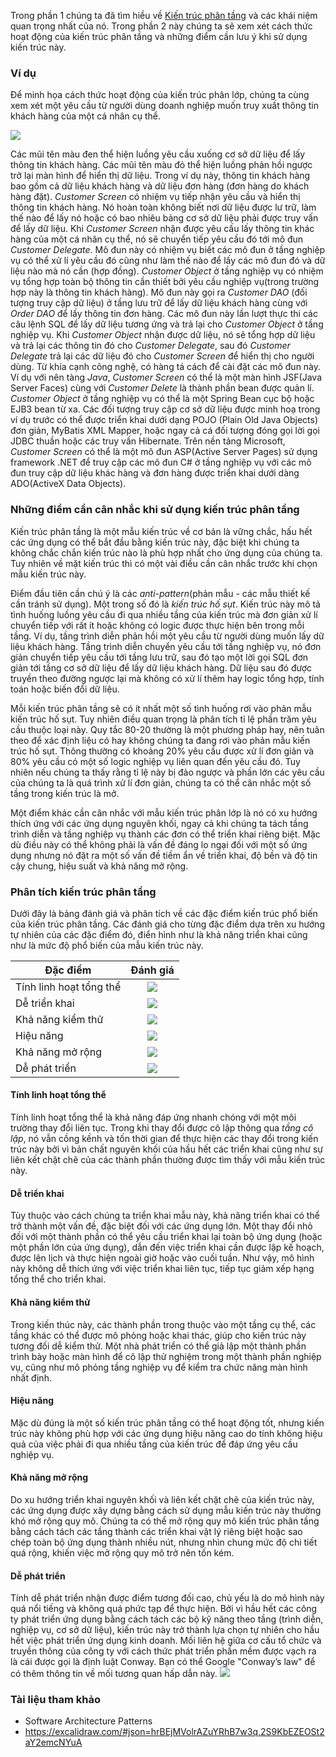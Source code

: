 Trong phần 1 chúng ta đã tìm hiều về [Kiến trúc phân tầng](https://magz.techover.io/2023/01/04/kien-truc-phan-tang-layered-architecture-phan-1/) và các khái niệm quan trọng nhất của nó. Trong phần 2 này chúng ta sẽ xem xét cách thức hoạt động của kiến trúc phân tầng và những điểm cần lưu ý khi sử dụng kiến trúc này.


### Ví dụ

Để minh họa cách thức hoạt động của kiến trúc phân lớp, chúng ta cùng xem xét một yêu cầu từ người dùng doanh nghiệp muốn truy xuất thông tin khách hàng của một cá nhân cụ thể.

![](https://s3.ap-southeast-1.amazonaws.com/techover.storage/wp-content/uploads/2023/01/12110524/MicrosoftTeams-image-1.png)

Các mũi tên màu đen thể hiện luồng yêu cầu xuống cơ sở dữ liệu để lấy thông tin khách hàng. Các mũi tên màu đỏ thể hiện luồng phản hồi ngược trở lại màn hình để hiển thị dữ liệu. Trong ví dụ này, thông tin khách hàng bao gồm cả dữ liệu khách hàng và dữ liệu đơn hàng (đơn hàng do khách hàng đặt).
*Customer Screen* có nhiệm vụ tiếp nhận yêu cầu và hiển thị thông tin khách hàng. Nó hoàn toàn không biết nơi dữ liệu được lư trữ, làm thế nào để lấy nó hoặc có bao nhiêu bảng cơ sở dữ liệu phải được truy vấn để lấy dữ liệu. Khi *Customer Screen* nhận được yêu cấu lấy thông tin khác hàng của một cá nhân cụ thể, nó sẽ chuyển tiếp yêu cầu đó tới mô đun *Customer Delegate*. Mô đun này có nhiệm vụ biết các mô đun ở tầng nghiệp vụ có thể xử lí yêu cầu đó cũng như làm thế nào để lấy các mô đun đó và dữ liệu nào mà nó cần (hợp đồng). *Customer Object* ở tầng nghiệp vụ có nhiệm vụ tổng hợp toàn bộ thông tin cần thiết bởi yêu cầu nghiệp vụ(trong trường hợp này là thông tin khách hàng). Mô đun này gọi ra *Customer DAO* (đối tượng truy cập dữ liệu) ở tầng lưu trữ để lấy dữ liệu khách hàng cùng với *Order DAO* để lấy thông tin đơn hàng. Các mô đun này lần lượt thực thi các câu lệnh SQL để lấy dữ liệu tương ứng và trả lại cho *Customer Object* ở tầng nghiệp vụ. Khi *Customer Object* nhận được dữ liệu, nó sẽ tổng hợp dữ liệu và trả lại các thông tin đó cho *Customer Delegate*, sau đó *Customer Delegate* trả lại các dữ liệu đó cho *Customer Screen* để hiển thị cho người dùng. Từ khía cạnh công nghệ, có hàng tá cách để cài đặt các mô đun này. Ví dụ với nên tàng *Java*, *Customer Screen* có thể là một màn hình JSF(Java Server Faces) cùng với *Customer Delete* là thành phần bean được quản lí. *Customer Object* ở tầng nghiệp vụ có thể là một Spring Bean cục bộ hoặc EJB3 bean từ xa. Các đối tượng truy cập cơ sở dữ liệu được minh hoạ trong ví dụ trước có thể được triển khai dưới dạng POJO (Plain Old Java Objects) đơn giản, MyBatis XML Mapper, hoặc ngay cả cá đối tượng đóng gọi lời gọi JDBC thuần hoặc các truy vấn Hibernate. Trên nền tảng Microsoft, *Customer Screen* có thể là một mô đun ASP(Active Server Pages) sử dụng framework .NET để truy cập các mô đun C# ở tầng nghiệp vụ với các mô đun truy cập dữ liệu khác hàng và đơn hàng được triển khai dưới dàng ADO(ActiveX Data Objects).

### Những điểm cần cân nhắc khi sử dụng kiến trúc phân tầng

Kiến trúc phân tầng là một mẫu kiến trúc về cơ bản là vững chắc, hấu hết các ứng dụng có thể bắt đầu bằng kiến trúc này, đặc biệt khi chúng ta không chắc chắn kiến trúc nào là phù hợp nhất cho ứng dụng của chúng ta. Tuy nhiên về mặt kiến trúc thì có một vài điều cần cân nhắc trước khi chọn mẫu kiến trúc này.

Điểm đầu tiên cần chú ý là các *anti-pattern*(phản mẫu - các mẫu thiết kế cần tránh sử dụng). Một trong số đó là *kiến trúc hố sụt*. Kiến trúc này mô tả tình huống luồng yêu cầu đi qua nhiều tầng của kiến trúc mà đơn giản xử lí chuyển tiếp với rất ít hoặc không có logic được thực hiện bên trong mỗi tầng. Ví dụ, tầng trình diễn phản hồi một yêu cầu từ người dùng muốn lấy dữ liệu khách hàng. Tầng trình diễn chuyển yêu cầu tới tầng nghiệp vụ, nó đơn giản chuyển tiếp yêu cầu tới tầng lưu trữ, sau đó tạo một lời gọi SQL đơn giản tới tầng cơ sở dữ liệu để lấy dữ liệu khách hàng. Dữ liệu sau đó được truyền theo đường ngược lại mà không có xử lí thêm hay logic tổng hợp, tính toán hoặc biến đổi dữ liệu.

Mỗi kiến trúc phân tầng sẽ có ít nhất một số tình huống rơi vào phản mẫu kiến trúc hố sụt. Tuy nhiên điều quan trọng là phân tích tỉ lệ phần trăm yêu cầu thuộc loại này. Quy tắc 80-20 thường là một phương pháp hay, nên tuân theo để xác định liệu có hay không chúng ta đang rơi vào phản mẫu kiến trúc hố sụt. Thông thường có khoảng 20% yêu cầu được xử lí đơn giản và 80% yêu cầu có một số logic nghiệp vụ liên quan đến yêu cầu đó. Tuy nhiên nếu chúng ta thấy rằng tỉ lệ này bị đảo ngược và phần lớn các yêu cầu của chúng ta là quá trình xử lí đơn giản, chúng ta có thể cân nhắc một số tầng trong kiến trúc là mở.

Một điểm khác cần cân nhắc với mẫu kiến trúc phân lớp là nó có xu hướng thích ứng với các ứng dụng nguyên khối, ngay cả khi chúng ta tách tầng trình diễn và tầng nghiệp vụ thành các đơn có thể triển khai riêng biệt. Mặc dù điều này có thể không phải là vấn đề đáng lo ngại đối với một số ứng dụng nhưng nó đặt ra một số vấn đề tiềm ẩn về triển khai, độ bền và độ tin cậy chung, hiệu suất và khả năng mở rộng.

### Phân tích kiến trúc phân tầng

Dưới đây là bảng đánh giá và phân tích về các đặc điểm kiến trúc phổ biến của kiến trúc phân tầng. Các đánh giá cho từng đặc điểm dựa trên xu hướng tự nhiên của các đặc điểm đó, điển hình như là khả năng triển khai cũng như là mức độ phổ biến của mẫu kiến trúc này.


| Đặc điểm                |                                                           Đánh giá                                                           |
| ----------------------- | :--------------------------------------------------------------------------------------------------------------------------: |
| Tính linh hoạt tổng thể | ![](https://s3.ap-southeast-1.amazonaws.com/techover.storage/wp-content/uploads/2023/01/12150010/MicrosoftTeams-image-3.png) |
| Dễ triển khai           | ![](https://s3.ap-southeast-1.amazonaws.com/techover.storage/wp-content/uploads/2023/01/12150010/MicrosoftTeams-image-3.png) |
| Khả năng kiểm thử       | ![](https://s3.ap-southeast-1.amazonaws.com/techover.storage/wp-content/uploads/2023/01/12153818/MicrosoftTeams-image-4.png) |
| Hiệu năng               | ![](https://s3.ap-southeast-1.amazonaws.com/techover.storage/wp-content/uploads/2023/01/12150010/MicrosoftTeams-image-3.png) |
| Khả năng mở rộng        | ![](https://s3.ap-southeast-1.amazonaws.com/techover.storage/wp-content/uploads/2023/01/12150010/MicrosoftTeams-image-3.png) |
| Dễ phát triển           | ![](https://s3.ap-southeast-1.amazonaws.com/techover.storage/wp-content/uploads/2023/01/12153818/MicrosoftTeams-image-4.png) |

#### Tính linh hoạt tổng thể

Tính linh hoạt tổng thể là khả năng đáp ứng nhanh chóng với một môi trường thay đổi liên tục. Trong khi thay đổi được cô lập thông qua *tầng cô lập*, nó vẫn cồng kềnh và tốn thời gian để thực hiện các thay đổi trong kiến trúc này bởi vì bản chất nguyên khối của hầu hết các triển khai cũng như sự liên kết chặt chẽ của các thành phần thường được tìm thấy với mẫu kiến trúc này.

#### Dễ triển khai

Tùy thuộc vào cách chúng ta triển khai mẫu này, khả năng triển khai có thể trở thành một vấn đề, đặc biệt đối với các ứng dụng lớn. Một thay đổi nhỏ đối với một thành phần có thể yêu cầu triển khai lại toàn bộ ứng dụng (hoặc một phần lớn của ứng dụng), dẫn đến việc triển khai cần được lập kế hoạch, được lên lịch và thực hiện ngoài giờ hoặc vào cuối tuần. Như vậy, mô hình này không dễ thích ứng với việc triển khai liên tục, tiếp tục giảm xếp hạng tổng thể cho triển khai.

#### Khả năng kiểm thử

Trong kiến thúc này, các thành phần trong thuộc vào một tầng cụ thể, các tầng khác có thể được mô phỏng hoặc khai thác, giúp cho kiến trúc này tương đối dễ kiểm thử. Một nhà phát triển có thể giả lập một thành phần trình bày hoặc màn hình để cô lập thử nghiệm trong một thành phần nghiệp vụ, cũng như mô phỏng tầng nghiệp vụ để kiểm tra chức năng màn hình nhất định.

#### Hiệu năng

Mặc dù đúng là một số kiến trúc phân tầng có thể hoạt động tốt, nhưng kiến trúc này không phù hợp với các ứng dụng hiệu năng cao do tính không hiệu quả của việc phải đi qua nhiều tầng của kiến trúc để đáp ứng yêu cầu nghiệp vụ.

#### Khả năng mở rộng

Do xu hướng triển khai nguyên khối và liên kết chặt chẽ của kiến trúc này, các ứng dụng được xây dựng bằng cách sử dụng mẫu kiến trúc này thường khó mở rộng quy mô. Chúng ta có thể mở rộng quy mô kiến trúc phân tầng bằng cách tách các tầng thành các triển khai vật lý riêng biệt hoặc sao chép toàn bộ ứng dụng thành nhiều nút, nhưng nhìn chung mức độ chi tiết quá rộng, khiến việc mở rộng quy mô trở nên tốn kém.

#### Dễ phát triển

Tính dễ phát triển nhận được điểm tương đối cao, chủ yếu là do mô hình này quá nổi tiếng và không quá phức tạp để thực hiện. Bởi vì hầu hết các công ty phát triển ứng dụng bằng cách tách các bộ kỹ năng theo tầng (trình diễn, nghiệp vụ, cơ sở dữ liệu), kiến trúc này trở thành lựa chọn tự nhiên cho hầu hết việc phát triển ứng dụng kinh doanh. Mối liên hệ giữa cơ cấu tổ chức và truyền thông của công ty với cách thức phát triển phần mềm được vạch ra là cái được gọi là định luật Conway. Bạn có thể Google "Conway’s law" để có thêm thông tin về mối tương quan hấp dẫn này.
![](https://s3.ap-southeast-1.amazonaws.com/techover.storage/wp-content/uploads/2023/01/12161333/conways-law.jpeg)

### Tài liệu tham khảo

- Software Architecture Patterns
- https://excalidraw.com/#json=hrBEjMVolrAZuYRhB7w3q,2S9KbEZEOSt2aY2emcNYuA